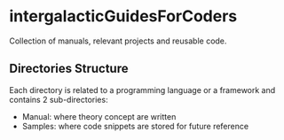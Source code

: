 # intergalacticGuidesForCoders

Collection of manuals, relevant projects and reusable code.

## Directories Structure

Each directory is related to a programming language or a framework and contains 2 sub-directories:

* Manual: where theory concept are written
* Samples: where code snippets are stored for future reference
  